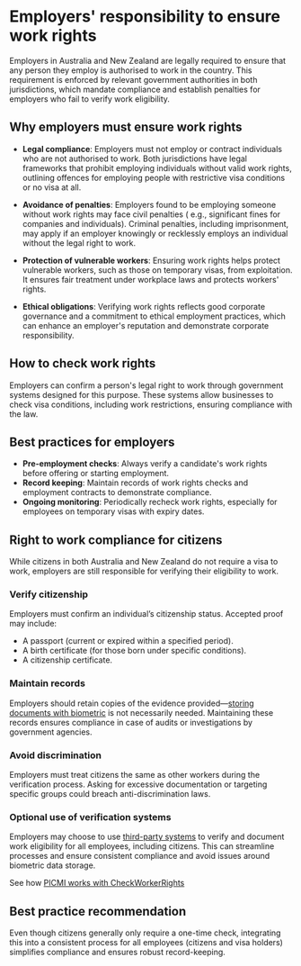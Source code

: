 # Employers' responsibility to ensure work rights

Employers in Australia and New Zealand are legally required to ensure that any person they employ is authorised to work
in the country. This requirement is enforced by relevant government authorities in both jurisdictions, which mandate
compliance and establish penalties for employers who fail to verify work eligibility.

## Why employers must ensure work rights

- **Legal compliance**: Employers must not employ or contract individuals who are not authorised to work. Both
  jurisdictions have legal frameworks that prohibit employing individuals without valid work rights, outlining offences
  for employing people with restrictive visa conditions or no visa at all.

- **Avoidance of penalties**: Employers found to be employing someone without work rights may face civil penalties (
  e.g., significant fines for companies and individuals). Criminal penalties, including imprisonment, may apply if an
  employer knowingly or recklessly employs an individual without the legal right to work.

- **Protection of vulnerable workers**: Ensuring work rights helps protect vulnerable workers, such as those on
  temporary visas, from exploitation. It ensures fair treatment under workplace laws and protects workers' rights.

- **Ethical obligations**: Verifying work rights reflects good corporate governance and a commitment to ethical
  employment practices, which can enhance an employer's reputation and demonstrate corporate responsibility.

## How to check work rights

Employers can confirm a person's legal right to work through government systems designed for this purpose. These systems
allow businesses to check visa conditions, including work restrictions, ensuring compliance with the law.

## Best practices for employers

- **Pre-employment checks**: Always verify a candidate's work rights before offering or starting employment.
- **Record keeping**: Maintain records of work rights checks and employment contracts to demonstrate compliance.
- **Ongoing monitoring**: Periodically recheck work rights, especially for employees on temporary visas with expiry
  dates.

## Right to work compliance for citizens

While citizens in both Australia and New Zealand do not require a visa to work, employers are still responsible for
verifying their eligibility to work.

### Verify citizenship

Employers must confirm an individual’s citizenship status. Accepted proof may include:

- A passport (current or expired within a specified period).
- A birth certificate (for those born under specific conditions).
- A citizenship certificate.

### Maintain records

Employers should retain copies of the evidence provided—[storing documents with biometric](storing-biometric-data) is
not necessarily needed. Maintaining these records ensures compliance in case of audits or investigations by government
agencies.

### Avoid discrimination

Employers must treat citizens the same as other workers during the verification process. Asking for excessive
documentation or targeting specific groups could breach anti-discrimination laws.

### Optional use of verification systems

Employers may choose to use [third-party systems](storing-biometric-data#third-party-systems) to verify and document
work eligibility for all employees, including citizens. This can streamline processes and ensure consistent compliance
and avoid issues around biometric data storage.

<prompt>

See
how [PICMI works with  CheckWorkerRights](../integrations/check-worker-rights.md#how-picmi-works-with-checkworkerrights)

</prompt>

## Best practice recommendation

Even though citizens generally only require a one-time check, integrating this into a consistent process for all
employees (citizens and visa holders) simplifies compliance and ensures robust record-keeping.
